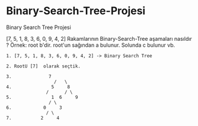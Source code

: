 # Binary-Search-Tree-Projesi
Binary Search Tree Projesi

[7, 5, 1, 8, 3, 6, 0, 9, 4, 2] Rakamlarının Binary-Search-Tree aşamaları nasıldır ?
Örnek: 
root b'dir. root'un sağından a bulunur. Solunda c bulunur vb.
```
1. [7, 5, 1, 8, 3, 6, 0, 9, 4, 2] -> Binary Search Tree

2. RootU [7]  olarak seçtik.

3.	 			7
			      /   \
4. 			     5	   8
		   	   /	  / \
5.		         1	6     9
		        / \
6.		      0	    3
			   / \
7.		   	 2     4
```
